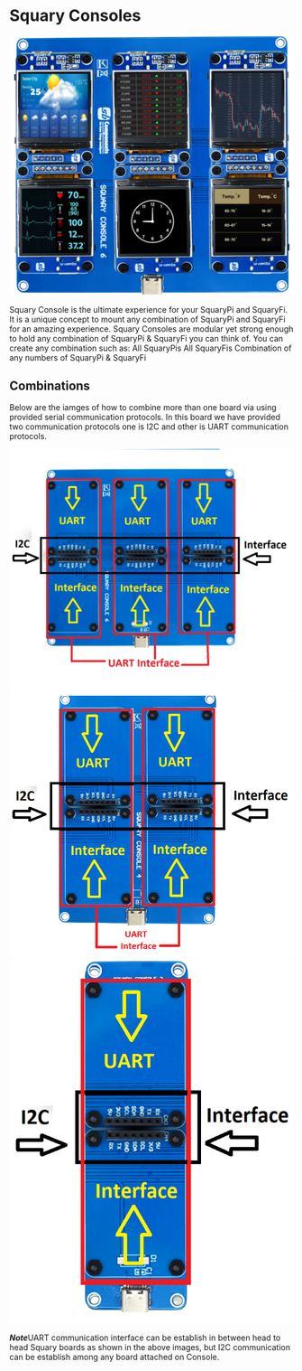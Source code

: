 # Squary Consoles

<img src ="https://github.com/sbcshop/Squary_Consoles/blob/main/images/6%20console.png" />

Squary Console is the ultimate experience for your SquaryPi and SquaryFi. It is a unique concept to mount any combination of SquaryPi and SquaryFi for an amazing experience. Squary Consoles are modular yet strong enough to hold any combination of SquaryPi & SquaryFi you can think of. You can create any combination such as:
All SquaryPis
All SquaryFis
Combination of any numbers of SquaryPi & SquaryFi


## Combinations

Below are the iamges of how to combine more than one board via using provided serial communication protocols. In this board we have provided two communication protocols one is I2C and other is UART communication protocols.

<img src ="https://github.com/sbcshop/Squary_Consoles/blob/main/images/Consoles.png" />

<img src ="https://github.com/sbcshop/Squary_Consoles/blob/main/images/Consoles%204.png" />

<img src ="https://github.com/sbcshop/Squary_Consoles/blob/main/images/Consoles%202.png" />


***Note***UART communication interface can be establish in between head to head Squary boards as shown in the above images, but I2C communication can be establish among any board attached on Console.
